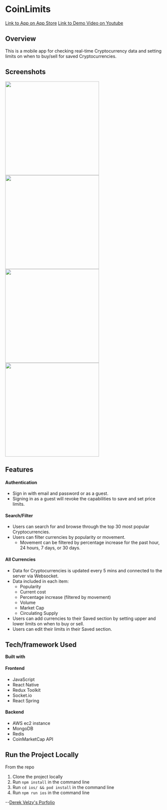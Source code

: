 # CoinLimits #
[Link to App on App Store](https://apps.apple.com/us/app/cryptolimit/id1557401004)
[Link to Demo Video on Youtube](https://www.youtube.com/watch?v=Luck4BbAU50)

## Overview ##
This is a mobile app for checking real-time Cryptocurrency data and setting limits on when to buy/sell for saved Cryptocurrencies.

## Screenshots ##
<img src="https://derekvelzy-website-images.s3-us-west-1.amazonaws.com/CLHome.PNG" height="300">
<img src="https://derekvelzy-website-images.s3-us-west-1.amazonaws.com/CLOptions.PNG" height="300">
<img src="https://derekvelzy-website-images.s3-us-west-1.amazonaws.com/CLLimits.PNG" height="300">
<img src="https://derekvelzy-website-images.s3-us-west-1.amazonaws.com/CLSet.PNG" height="300">

## Features ##
#### Authentication ####
- Sign in with email and password or as a guest.
- Signing in as a guest will revoke the capabilities to save and set price limits.

#### Search/Filter ####
- Users can search for and browse through the top 30 most popular Cryptocurrencies.
- Users can filter currencies by popularity or movement.
  - Movement can be filtered by percentage increase for the past hour, 24 hours, 7 days, or 30 days.

#### All Currencies ####
- Data for Cryptocurrencies is updated every 5 mins and connected to the server via Websocket.
- Data included in each item:
  - Popularity
  - Current cost
  - Percentage increase (filtered by movement)
  - Volume
  - Market Cap
  - Circulating Supply
- Users can add currencies to their Saved section by setting upper and lower limits on when to buy or sell.
- Users can edit their limits in their Saved section.

## Tech/framework Used ##
__Built with__
#### Frontend ####
- JavaScript
- React Native
- Redux Toolkit
- Socket.io
- React Spring

#### Backend ####
- AWS ec2 instance
- MongoDB
- Redis
- CoinMarketCap API

## Run the Project Locally ##
From the repo
1. Clone the project locally
2. Run ```npm install``` in the command line
3. Run ```cd ios/ && pod install``` in the command line
3. Run ```npm run ios``` in the command line

--[Derek Velzy's Porfolio](https://www.dvelzyportfolio.com/)
